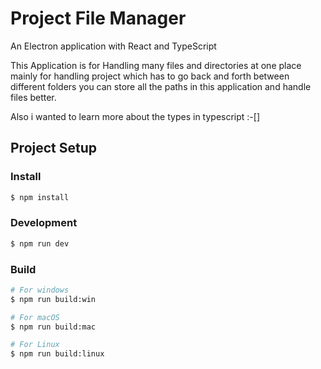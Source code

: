 # Project File Manager

An Electron application with React and TypeScript

This Application is for Handling many files and directories at one place mainly for handling
project which has to go back and forth between different folders you can store all the paths
in this application and handle files better.

Also i wanted to learn more about the types in typescript :-[]

## Project Setup

### Install

```bash
$ npm install
```

### Development

```bash
$ npm run dev
```

### Build

```bash
# For windows
$ npm run build:win

# For macOS
$ npm run build:mac

# For Linux
$ npm run build:linux
```
